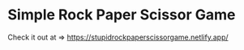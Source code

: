 # Simple Rock Paper Scissor Game 

Check it out at => https://stupidrockpaperscissorgame.netlify.app/
